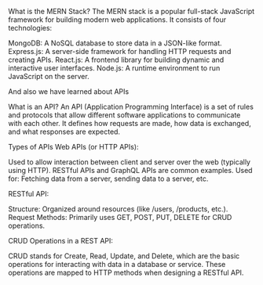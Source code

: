 What is the MERN Stack?
The MERN stack is a popular full-stack JavaScript framework for building modern web applications.
It consists of four technologies:

MongoDB: A NoSQL database to store data in a JSON-like format.
Express.js: A server-side framework for handling HTTP requests and creating APIs.
React.js: A frontend library for building dynamic and interactive user interfaces.
Node.js: A runtime environment to run JavaScript on the server.

And also we have learned about APIs

What is an API?
An API (Application Programming Interface) is a set of rules and protocols that allow different software applications to communicate with each other. It defines how requests are made, how data is exchanged, and what responses are expected.

Types of APIs
Web APIs (or HTTP APIs):

Used to allow interaction between client and server over the web (typically using HTTP).
RESTful APIs and GraphQL APIs are common examples.
Used for: Fetching data from a server, sending data to a server, etc.

RESTful API:

Structure: Organized around resources (like /users, /products, etc.).
Request Methods: Primarily uses GET, POST, PUT, DELETE for CRUD operations.

CRUD Operations in a REST API:

CRUD stands for Create, Read, Update, and Delete, which are the basic operations for interacting with data in a database or service. These operations are mapped to HTTP methods when designing a RESTful API.
